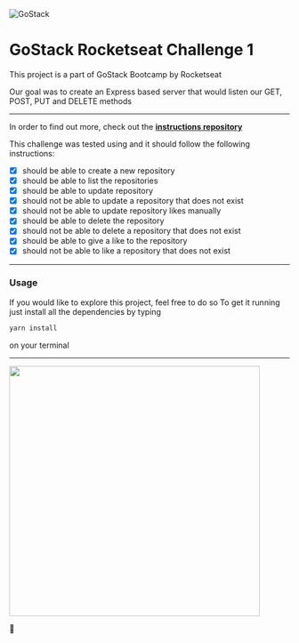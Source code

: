 <img alt="GoStack" src="https://storage.googleapis.com/golden-wind/bootcamp-gostack/header-desafios.png" />

# GoStack Rocketseat Challenge 1
This project is a part of GoStack Bootcamp by Rocketseat

Our goal was to create an Express based server that would listen our GET, POST, PUT and DELETE methods

---

In order to find out more, check out the **[instructions repository](https://github.com/Rocketseat/bootcamp-gostack-desafios)**

This challenge was tested using and it should follow the following instructions:
- [x] should be able to create a new repository
- [x] should be able to list the repositories
- [x] should be able to update repository
- [x] should not be able to update a repository that does not exist
- [x] should not be able to update repository likes manually
- [x] should be able to delete the repository
- [x] should not be able to delete a repository that does not exist
- [x] should be able to give a like to the repository
- [x] should not be able to like a repository that does not exist

---

### Usage
If you would like to explore this project, feel free to do so
To get it running just install all the dependencies by typing 

```bash
yarn install
```
on your terminal

---
<img src="https://user-images.githubusercontent.com/11669095/84721043-16a23980-af56-11ea-971c-12dae85c17ff.png" width="450" />

🚀
